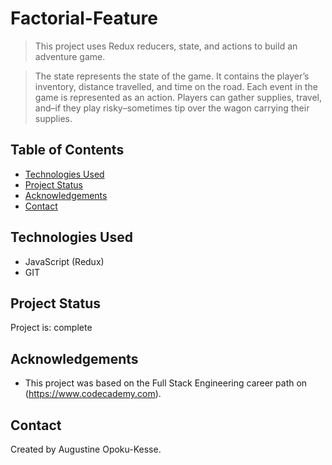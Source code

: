 # Factorial-Feature
> This project uses Redux reducers, state, and actions to build an adventure game. 

>The state represents the state of the game. It contains the player’s inventory, distance travelled, and time on the road. Each event in the game is represented as an action. Players can gather supplies, travel, and–if they play risky–sometimes tip over the wagon carrying their supplies.

## Table of Contents
* [Technologies Used](#technologies-used)
* [Project Status](#project-status)
* [Acknowledgements](#acknowledgements)
* [Contact](#contact)


## Technologies Used
- JavaScript (Redux)
- GIT


## Project Status
Project is: complete


## Acknowledgements
- This project was based on the Full Stack Engineering career path on (https://www.codecademy.com).


## Contact
Created by Augustine Opoku-Kesse.
